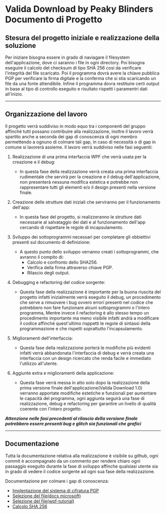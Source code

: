 # Valida Download by Peaky Blinders Documento di Progetto

## Stesura del progetto iniziale e realizzazione della soluzione
Per iniziare bisogna essere in grado di naviagare il filesystem dell'applicazione, dove ci saranno i file in ogni directory.
Poi bisogna eseguire il calcolo del checksum di tipo SHA 256 cosi da verificare l'integrità del file scaricato.
Poi il programma dovrà avere la chiave pubblica PGP per verificare la firma digitale e la conferma che si stia scaricando un file da una fonte attendibile.
Infine il programma dovra restituire certi output in base al tipo di controllo eseguito e risultato rispetti i paramentri dati all'inizio.

---

## Organizzazione del lavoro

Il progetto verrà suddiviso in modo equo tra i componenti del gruppo affinché tutti possano contribuire alla realizzazione, inoltre il lavoro verrà spartito anche a seconda dei gap di conoscenza di ogni membro permettendo a ognuno di colmare tali gap, in caso di necessità o di gap in comune si lavorerà assieme. Il lavoro verrà suddiviso nelle fasi seguenti:

  1. Realizzazione di una prima interfaccia WPF che verrà usata per la creazione e il debug:
      - In questa fase della realizzazione verrà creata una prima interfaccia rudimentale che servirà per la creazione e il debug dell'applicazione, non presenterà nessuna               modifica estetica e potrebbe non rappresentare tutti gli elementi e/o il design presenti nella versione finale.
  
  2.  Creazione delle strutture dati iniziali che serviranno per il funzionamento dell'app:
      - In questa fase del progetto, si realizzeranno le strutture dati necessarie al salvataggio dei dati e al funzionamento dell'app cercando di rispettare le regole di               incapsulamento.
  
  3.  Sviluppo dei sottoprogrammi necessari per completare gli obbiettivi presenti sul documento di definizione:
      - A questo punto dello sviluppo verranno creati i sottoprogrammi, che avranno il compito di:
         - Calcolo e confronto dello SHA256.
         - Verifica della firma attraverso chiave PGP.
         - Rilascio degli output.
      
  4. Debugging e refactoring del codice sorgente:
      - Questa fase della realizzazione è importante per la buona riuscita del progetto infatti inizialmente verrà eseguito il debug, un procedimento che serve a rimuovere i bug         ovvero errori presenti nel codice che potrebbero non fare funzionare alcuni sottoprogrammi o l'intero programma, Mentre invece il refactoring è allo stesso tempo un             procedimento importante ma meno visibile infatti andrà a modificare il codice affinché quest'ultimo risppetti le regole di sintassi della programmazione e che rispetti           soprattutto l'incapsulamento.
  
  5. Miglioramenti dell'interfaccia:
      - Questa fase della realizzazione porterà le modifiche più evidenti infatti verrà abbandonata l'interfaccia di debug e verrà creata una interfaccia con un design ricercato         che renda facile e immediato l'utilizzo all'utente.
  
  6. Aggiunte extra e miglioramenti della applicazione:
      - Questa fase verrà messa in atto solo dopo la realizzazione della prima versione finale dell'applicazione(Valida Download 1.0) verranno apportate modifiche estetiche e           funzionali per aumentare le capacità del programma, ogni aggiunta seguirà una fase di realizzazione, debug e refactoring per garantire un livello di qualità coerente con         l'intero progetto.
  
***Attenzione nelle fasi precedenti al rilascio della versione finale potrebbero essere presenti bug e glitch sia funzionali che grafici***
  
---

## Documentazione

Tutta la documentazione relativa alla realizzazione è visibile su github, ogni commit è accompagnato da un commento per rendere chiaro ogni passaggio eseguito durante la fase di sviluppo affinche qualsiasi utente sia in grado di vedere il codice sorgente ad ogni sua fase della realizzazione.

Documentazione per colmare i gap di conoscenza:
- [Implentazione del sistema di cifratura PGP](https://github.com/mattosaurus/PgpCore)
- [Selezione del file(docs microsoft)](https://docs.microsoft.com/it-it/dotnet/api/system.windows.forms.openfiledialog?view=windowsdesktop-6.0)
- [Selezione del file(wpf-tutorial)](https://www.wpf-tutorial.com/it/46/dialogs/l-openfiledialog/)
- [Calcolo SHA 256](https://docs.microsoft.com/it-it/dotnet/api/system.security.cryptography.sha256?view=net-6.0)

